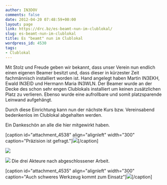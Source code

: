 ```yaml
---
author: IN3DOV
comments: false
date: 2012-04-20 07:48:59+00:00
layout: page
link: https://drc.bz/es-beamt-nun-im-clublokal/
slug: es-beamt-nun-im-clublokal
title: Es "beamt" nun im Clublokal
wordpress_id: 4530
tags:
- Clublokal
---
```







Mit Stolz und Freude geben wir bekannt, dass unser Verein nun endlich einen eigenen Beamer besitzt und, dass dieser in kürzester Zeit fachmännisch installiert worden ist. Hand angelegt haben Martin IN3EKH, Ewald IN3EID und Hermann Maria IN3WLN. Der Beamer wurde an der Decke des schon sehr engen Clublokals installiert um keinen zusätzlichen Platz zu verlieren. Ebenso wurde eine aufrollbare und somit platzsparende Leinwand aufgehängt.

Durch diese Einrichtung kann nun der nächste Kurs bzw. Vereinsabend bedenkenlos im Clublokal abgehalten werden.

Ein Dankeschön an alle die hier mitgewirkt haben.











[caption id="attachment_4538" align="alignleft" width="300" caption="Präzision ist gefragt."][![](https://drc.bz/wp-content/uploads/2012/04/IMG_08821-300x224.jpg)](https://drc.bz/wp-content/uploads/2012/04/IMG_08821.jpg)[/caption]

[![](https://drc.bz/wp-content/uploads/2012/04/IMG_0863-224x300.jpg)](https://drc.bz/wp-content/uploads/2012/04/IMG_0863.jpg)



[![](https://drc.bz/wp-content/uploads/2012/04/IMG_0919-300x224.jpg)](https://drc.bz/wp-content/uploads/2012/04/IMG_0919.jpg)
    Die drei Akteure nach abgeschlossener Arbeit.



[caption id="attachment_4535" align="alignleft" width="300" caption="Auch schweres Werkzeug kommt zum Einsatz"][![](https://drc.bz/wp-content/uploads/2012/04/IMG_0915-300x224.jpg)](https://drc.bz/wp-content/uploads/2012/04/IMG_0915.jpg)[/caption]


















